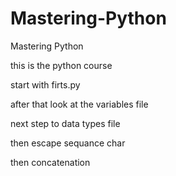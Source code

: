 # Mastering-Python
Mastering Python

this is the python course 

start with firts.py

after that look at the variables file 

next step to data types file 

then escape sequance char

then concatenation 

